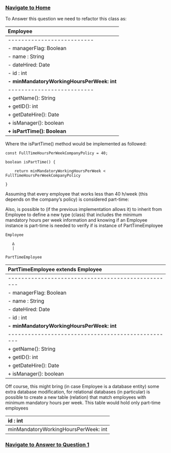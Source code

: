 ### [Navigate to Home](../README.md)

To Answer this question we need to refactor this class as:

|Employee|
|:--------------------------|
|--------------------------|
|- managerFlag: Boolean|
|- name : String|
|- dateHired: Date|
|- id : int|
|**- minMandatoryWorkingHoursPerWeek: int**|
|--------------------------|
|+ getName(): String|
|+ getID(): int|
|+ getDateHire(): Date|
|+ isManager(): boolean|
|**+ isPartTime(): Boolean**|

Where the isPartTime() method would be implemented as followed:

```
const FullTimeHoursPerWeekCompanyPolicy = 40;

boolean isPartTime() {

	return minMandatoryWorkingHoursPerWeek < FullTimeHoursPerWeekCompanyPolicy

}
```

Assuming that every employee that works less than 40 h/week (this depends on the company’s policy) is considered part-time:

Also, is possible to (if the previous implementation allows it) to inherit from Employee to define a new type (class) that includes the minimum mandatory hours per week information and knowing if  an Employee instance is part-time is needed to verify if is instance of PartTimeEmployee

```
Employee

   ∆
   |

PartTimeEmployee
```

|**PartTimeEmployee extends Employee**|
|:--------------------------|
|--------------------------------------------------|
|- managerFlag: Boolean|
|- name : String|
|- dateHired: Date|
|- id : int|
|**- minMandatoryWorkingHoursPerWeek: int**|
|--------------------------------------------------|
|+ getName(): String|
|+ getID(): int|
|+ getDateHire(): Date|
|+ isManager(): boolean|

Off course, this might bring (in case Employee is a database entity) some extra database modification, for relational databases (in particular) is possible to create a new table (relation) that match employees with minimum mandatory hours per week. This table would hold only part-time employees

|id : int|
|:-------|
|minMandatoryWorkingHoursPerWeek: int|


### [Navigate to Answer to Question 1](Answer1.md)
